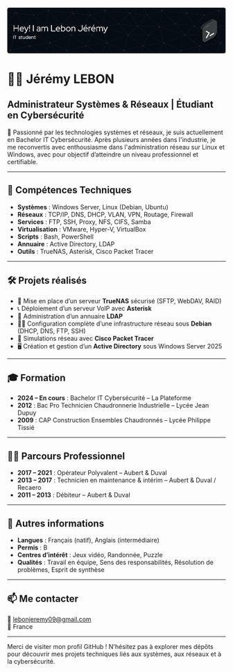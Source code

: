 ![Texte alternatif](./github-header-image.png "Titre de l'image")<h1 align="center">
# 👨‍💻 Jérémy LEBON

## Administrateur Systèmes & Réseaux | Étudiant en Cybersécurité

🎯 Passionné par les technologies systèmes et réseaux, je suis actuellement en Bachelor IT Cybersécurité. Après plusieurs années dans l'industrie, je me reconvertis avec enthousiasme dans l'administration réseau sur Linux et Windows, avec pour objectif d’atteindre un niveau professionnel et certifiable.

---

## 💼 Compétences Techniques

- **Systèmes** : Windows Server, Linux (Debian, Ubuntu)
- **Réseaux** : TCP/IP, DNS, DHCP, VLAN, VPN, Routage, Firewall
- **Services** : FTP, SSH, Proxy, NFS, CIFS, Samba
- **Virtualisation** : VMware, Hyper-V, VirtualBox
- **Scripts** : Bash, PowerShell
- **Annuaire** : Active Directory, LDAP
- **Outils** : TrueNAS, Asterisk, Cisco Packet Tracer

---

## 🛠️ Projets réalisés

- 🔐 Mise en place d’un serveur **TrueNAS** sécurisé (SFTP, WebDAV, RAID)
- 📞 Déploiement d’un serveur VoIP avec **Asterisk**
- 🧾 Administration d’un annuaire **LDAP**
- 🧑‍💻 Configuration complète d’une infrastructure réseau sous **Debian** (DHCP, DNS, FTP, SSH)
- 🧪 Simulations réseau avec **Cisco Packet Tracer**
- 🖥️ Création et gestion d’un **Active Directory** sous Windows Server 2025

---

## 🎓 Formation

- **2024 – En cours** : Bachelor IT Cybersécurité – La Plateforme
- **2012** : Bac Pro Technicien Chaudronnerie Industrielle – Lycée Jean Dupuy
- **2009** : CAP Construction Ensembles Chaudronnés – Lycée Philippe Tissié

---

## 🧑‍🏭 Parcours Professionnel

- **2017 – 2021** : Opérateur Polyvalent – Aubert & Duval
- **2013 – 2017** : Technicien en maintenance & intérim – Aubert & Duval / Recaero
- **2011 – 2013** : Débiteur – Aubert & Duval

---

## 🧩 Autres informations

- **Langues** : Français (natif), Anglais (intermédiaire)
- **Permis** : B
- **Centres d’intérêt** : Jeux vidéo, Randonnée, Puzzle
- **Qualités** : Travail en équipe, Sens des responsabilités, Résolution de problèmes, Esprit de synthèse

---

## 📫 Me contacter

📧 lebonjeremy09@gmail.com  
📍 France

---

Merci de visiter mon profil GitHub ! N'hésitez pas à explorer mes dépôts pour découvrir mes projets techniques liés aux systèmes, aux réseaux et à la cybersécurité.

